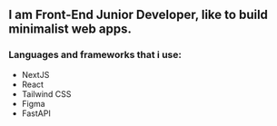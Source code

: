 ## I am Front-End Junior Developer, like to build minimalist web apps.
### Languages and frameworks that i use:
- NextJS
- React
- Tailwind CSS
- Figma
- FastAPI


<!--
**Molizanee/Molizanee** is a ✨ _special_ ✨ repository because its `README.md` (this file) appears on your GitHub profile.

Here are some ideas to get you started:

- 🔭 I’m currently working on ...
- 🌱 I’m currently learning ...
- 👯 I’m looking to collaborate on ...
- 🤔 I’m looking for help with ...
- 💬 Ask me about ...
- 📫 How to reach me: ...
- 😄 Pronouns: ...
- ⚡ Fun fact: ...
-->
